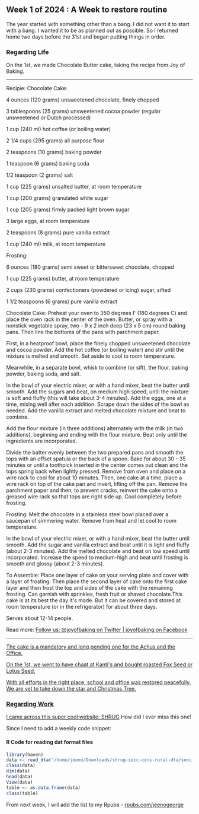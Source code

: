 ## Week 1 of 2024 : A Week to restore routine

The year started with something other than a bang. I did not want it to start with a bang. I wanted it to be as planned out as possible. So I returned home two days before the 31st and began putting things in order.

### Regarding Life

On the 1st, we made Chocolate Butter cake, taking the recipe from Joy of Baking.

---
Recipie:
Chocolate Cake:

4 ounces (120 grams) unsweetened chocolate, finely chopped

3 tablespoons (25 grams) unsweetened cocoa powder (regular unsweetened or Dutch processed)

1 cup (240 ml) hot coffee (or boiling water)

2 1/4 cups (295 grams) all purpose flour

2 teaspoons (10 grams) baking powder

1 teaspoon (6 grams) baking soda

1/2 teaspoon (2 grams) salt

1 cup (225 grams) unsalted butter, at room temperature

1 cup (200 grams) granulated white sugar

1 cup (205 grams) firmly packed light brown sugar

3 large eggs, at room temperature

2 teaspoons (8 grams) pure vanilla extract

1 cup (240 ml) milk, at room temperature

Frosting:

6 ounces (180 grams) semi sweet or bittersweet chocolate, chopped

1 cup (225 grams) butter, at room temperature

2 cups (230 grams) confectioners (powdered or icing) sugar, sifted

1 1/2 teaspoons (6 grams) pure vanilla extract

Chocolate Cake: Preheat your oven to 350 degrees F (180 degrees C) and place the oven rack in the center of the oven. Butter, or spray with a nonstick vegetable spray, two - 9 x 2 inch deep (23 x 5 cm) round baking pans. Then line the bottoms of the pans with parchment paper.

First, in a heatproof bowl, place the finely chopped unsweetened chocolate and cocoa powder. Add the hot coffee (or boiling water) and stir until the mixture is melted and smooth. Set aside to cool to room temperature.

Meanwhile, in a separate bowl, whisk to combine (or sift), the flour, baking powder, baking soda, and salt. 

In the bowl of your electric mixer, or with a hand mixer, beat the butter until smooth. Add the sugars and beat, on medium high speed, until the mixture is soft and fluffy (this will take about 3-4 minutes). Add the eggs, one at a time, mixing well after each addition. Scrape down the sides of the bowl as needed. Add the vanilla extract and melted chocolate mixture and beat to combine.

Add the flour mixture (in three additions) alternately with the milk (in two additions), beginning and ending with the flour mixture. Beat only until the ingredients are incorporated.

Divide the batter evenly between the two prepared pans and smooth the tops with an offset spatula or the back of a spoon. Bake for about 30 - 35 minutes or until a toothpick inserted in the center comes out clean and the tops spring back when lightly pressed. Remove from oven and place on a wire rack to cool for about 10 minutes. Then, one cake at a time, place a wire rack on top of the cake pan and invert, lifting off the pan. Remove the parchment paper and then, to prevent cracks, reinvert the cake onto a greased wire rack so that tops are right side up. Cool completely before frosting.

Frosting: Melt the chocolate in a stainless steel bowl placed over a saucepan of simmering water. Remove from heat and let cool to room temperature.

In the bowl of your electric mixer, or with a hand mixer, beat the butter until smooth. Add the sugar and vanilla extract and beat until it is light and fluffy (about 2-3 minutes). Add the melted chocolate and beat on low speed until incorporated. Increase the speed to medium-high and beat until frosting is smooth and glossy (about 2-3 minutes).

To Assemble: Place one layer of cake on your serving plate and cover with a layer of frosting. Then place the second layer of cake onto the first cake layer and then frost the top and sides of the cake with the remaining frosting. Can garnish with sprinkles, fresh fruit or shaved chocolate.This cake is at its best the day it's made. But it can be covered and stored at room temperature (or in the refrigerator) for about three days.

Serves about 12-14 people.

Read more: <a href = https://www.joyofbaking.com/ChocolateButterCake.html#ixzz8NwhQch4P>
Follow us: @joyofbaking on Twitter | joyofbaking on Facebook

---
The cake is a mandatory and long pending one for the Achus and the Office.

On the 1st, we went to have chaat at Kanti's and bought roasted Fox Seed or Lotus Seed.

With all efforts in the right place, school and office was restored peacefully. We are yet to take down the star and Christmas Tree.

### Regarding Work
I came across this super cool website: [SHRUG](https://www.devdatalab.org/shrug)
How did I ever miss this one!

Since I need to add a weekly code snippet:
#### R Code for reading dat format files

```R
library(haven)
data <- read_dta('/home/jeeno/Downloads/shrug-secc-cons-rural-dta/secc_cons_rural_pc11subdist.dta')
class(data)
dim(data)
head(data)
View(data)
table <- as.data.frame(data)
class(table)
```
From next week, I will add the list to my Rpubs -  [rpubs.com/jeenogeorge](https://rpubs.com/jeenogeorge)
